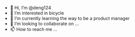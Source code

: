 - 👋 Hi, I’m @deng124
- 👀 I’m interested in bicycle
- 🌱 I’m currently learning the way to be a product manager
- 💞️ I’m looking to collaborate on ...
- 📫 How to reach me ...

<!---
deng124/deng124 is a ✨ special ✨ repository because its `README.md` (this file) appears on your GitHub profile.
You can click the Preview link to take a look at your changes.
--->
